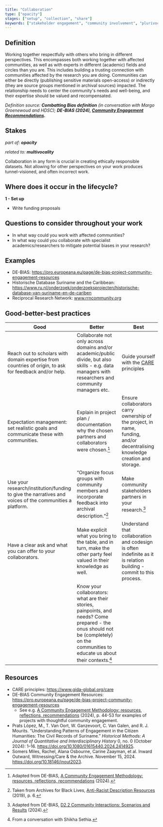 ```yaml
---
title: "Collaboration"
type: ["opacity"]
stages: ["setup", "collection", "share"]
keywords: ["stakeholder engagement", "community involvement", "plurivocality", "multivocality", "participatory research", "co-creation", "partnership"]
---
```




## Definition
Working together respectfully with others who bring in different perspectives. This encompasses both working together with affected communities, as well as with experts in different (academic) fields and circles than you are. This includes building a trusting connection with communities affected by the research you are doing. Communities can either be directly (publishing sensitive materials open-access) or indirectly (they are source groups mentioned in archival sources) impacted. The relationship needs to center the community's needs and well-being, and their expertise should be valued and recompensated.

_Definition source: **Combatting Bias definition** (in conversation with Margo Groenewoud and HDSC); **DE-BIAS (2024), [Community Engagement Recommendations](https://pro.europeana.eu/files/Europeana_Professional/Projects/debias/DE-BIAS_recommendations_for_community_engagement.pdf).**_

## Stakes
_part of: **opacity**_

_related to: **multivocality**_

Collaboration in any form is crucial in creating ethically responsible datasets. Not allowing for other perspectives on your work produces tunnel-visioned, and often incorrect work. 

## Where does it occur in the lifecycle?

**1 - Set up**

- Write funding proposals

## Questions to consider throughout your work
- In what way could you work with affected communities? 
- In what way could you collaborate with specialist academics/researchers to mitigate potential biases in your research?

## Examples
- DE-BIAS: https://pro.europeana.eu/page/de-bias-project-community-engagement-resources 
- Historische Database Suriname and the Caribbean: https://www.ru.nl/onderzoek/onderzoeksprojecten/historische-database-van-suriname-en-de-cariben  
- Reciprocal Research Network: www.rrncommunity.org

## Good-better-best practices

| Good | Better | Best|
|---|---|---|
|Reach out to scholars with domain expertise from countries of origin, to ask for feedback and/or help.| Collaborate not only across domains and/or academic/public divide, but also skills - e.g. data managers with researchers and community managers etc.| Guide yourself with the [CARE](https://www.gida-global.org/care) principles|
|Expectation management: set realistic goals and communicate these with communities.| Explain in project plan / documentation why the chosen partners and collaborators were chosen.[^1]| Ensure collaborators carry ownership of the project, in name, funding, and/or decentralising knowledge creation and storage.|
| Use your research/institution/funding to give the narratives and voices of the communities a platform.| “Organize focus groups with community members and incorporate feedback into archival description.”[^2]| Make community stakeholders partners in your research.[^3]|
|Have a clear ask and what you can offer to your collaborators.| Make explicit what you bring to the table, and in turn, make the other party feel valued in their knowledge as well.| Understand that collaboration and codesign is often indefinite as it is relation building - commit to this process.|
| |Know your collaborators: what are their stories, painpoints, and needs? Come prepared - the onus should not be (completely) on the communities to educate us about their contexts.[^4]| |

## Resources
- CARE principles: https://www.gida-global.org/care 
- DE-BIAS Community Engagement Resources: https://pro.europeana.eu/page/de-bias-project-community-engagement-resources
    - See e.g. [A Community Engagement Methodology: resources, reflections, recommendations](https://pro.europeana.eu/files/Europeana_Professional/Projects/debias/a_community_engagement_methodology_resources_reflections_recommendations_v3_july_2024.pdf) (2024), p. 44-53 for examples of projects with thoughtful community engagement. 
- Prats López, M., T. Van Oort, W. Ganzevoort, C. Van Galen, and R. J. Mourits. “Understanding Patterns of Engagement in the Citizen Humanities: The Civil Records of Suriname.” _Historical Methods: A Journal of Quantitative and Interdisciplinary History_ 0, no. 0 (October 2024): 1–16. https://doi.org/10.1080/01615440.2024.2414925.
- Somers Miles, Rachel, Alana Osbourne, Carine Zaayman, et al. Inward Outward, Witnessing/Care & the Archive. November 15, 2024. https://doi.org/10.18146/inout2023.


[^1]: Adapted from DE-BIAS, [A Community Engagement Methodology: resources, reflections, recommendations](https://pro.europeana.eu/files/Europeana_Professional/Projects/debias/a_community_engagement_methodology_resources_reflections_recommendations_v3_july_2024.pdf) (2024).
[^2]: Taken from Archives for Black Lives, <a href='https://archivesforblacklives.wordpress.com/wp-content/uploads/2019/10/ardr_final.pdf'>Anti-Racist Description Resources</a> (2019), p. 6.
[^3]: Adapted from DE-BIAS, [D2.2 Community Interactions: Scenarios and Results](https://pro.europeana.eu/files/Europeana_Professional/Projects/debias/DE-BIAS_D2.2_CommunityInteractions_ScenariosAndResults.pdf) (2024). 
[^4]: From a conversation with Shikha Sethia. 